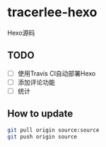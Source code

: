 # tracerlee-hexo

Hexo源码

## TODO

- [ ] 使用Travis CI自动部署Hexo
- [ ] 添加评论功能
- [ ] 统计

## How to update

```bash
git pull origin source:source
git push origin source
```

